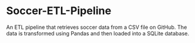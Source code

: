 # Soccer-ETL-Pipeline

An ETL pipeline that retrieves soccer data from a CSV file on GitHub. The data is transformed using Pandas and then loaded into a SQLite database.
